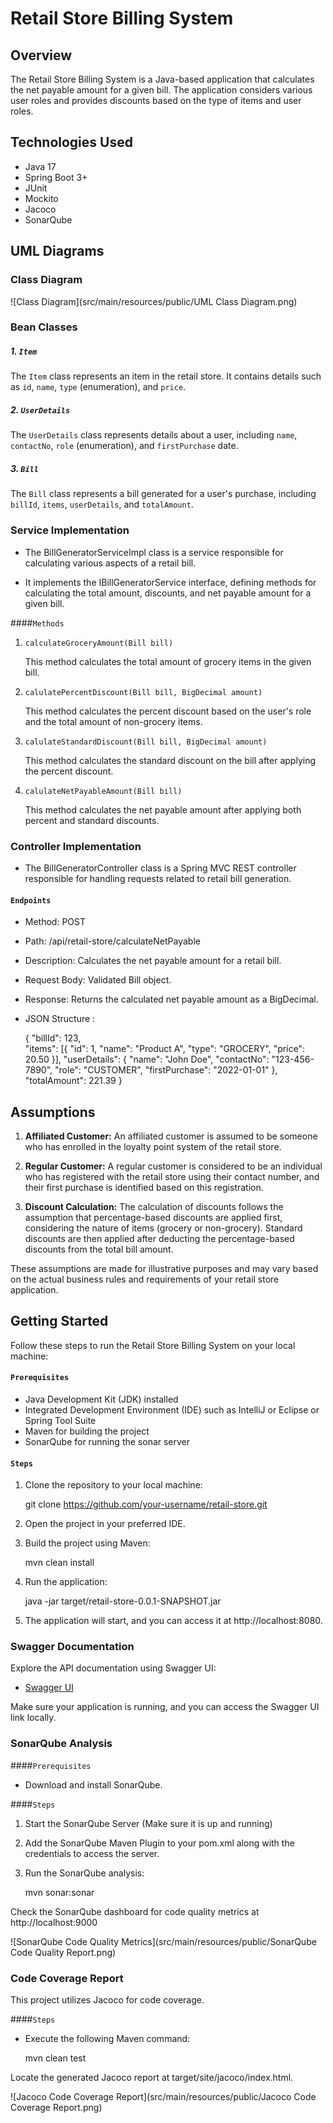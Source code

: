 # Retail Store Billing System

## Overview

The Retail Store Billing System is a Java-based application that calculates the net payable amount for a given bill. The application considers various user roles and provides discounts based on the type of items and user roles.

## Technologies Used

- Java 17
- Spring Boot 3+
- JUnit
- Mockito
- Jacoco
- SonarQube

## UML Diagrams

### Class Diagram

![Class Diagram](src/main/resources/public/UML Class Diagram.png)


### Bean Classes

##### 1. `Item`

The `Item` class represents an item in the retail store. It contains details such as `id`, `name`, `type` (enumeration), and `price`.

##### 2. `UserDetails`
The `UserDetails` class represents details about a user, including `name`, `contactNo`, `role` (enumeration), and `firstPurchase` date.

##### 3. `Bill`
The `Bill` class represents a bill generated for a user's purchase, including `billId`, `items`, `userDetails`, and `totalAmount`.

### Service Implementation
- The BillGeneratorServiceImpl class is a service responsible for calculating various aspects of a retail bill. 

- It implements the IBillGeneratorService interface, defining methods for calculating the total amount, discounts, and net payable amount for a given bill.

####`Methods`
1. `calculateGroceryAmount(Bill bill)`

   This method calculates the total amount of grocery items in the given bill.

2. `calulatePercentDiscount(Bill bill, BigDecimal amount)`
   
   This method calculates the percent discount based on the user's role and the total amount of non-grocery items.

3. `calulateStandardDiscount(Bill bill, BigDecimal amount)`

   This method calculates the standard discount on the bill after applying the percent discount.

4. `calulateNetPayableAmount(Bill bill)`

   This method calculates the net payable amount after applying both percent and standard discounts.
   
### Controller Implementation
- The BillGeneratorController class is a Spring MVC REST controller responsible for handling requests related to retail bill generation.

#### `Endpoints`
- Method: POST
- Path: /api/retail-store/calculateNetPayable
- Description: Calculates the net payable amount for a retail bill.
- Request Body: Validated Bill object.
- Response: Returns the calculated net payable amount as a BigDecimal.
- JSON Structure :

	{
		"billId": 123,               
		"items": [{
					"id": 1,
					"name": "Product A",
					"type": "GROCERY",
					"price": 20.50
				 }],
		"userDetails": {
    					"name": "John Doe",
    					"contactNo": "123-456-7890",
    					"role": "CUSTOMER",
    					"firstPurchase": "2022-01-01"
    					},
    	"totalAmount": 221.39
	}
	
## Assumptions

1. **Affiliated Customer:** An affiliated customer is assumed to be someone who has enrolled in the loyalty point system of the retail store.

2. **Regular Customer:** A regular customer is considered to be an individual who has registered with the retail store using their contact number, and their first purchase is identified based on this registration.

3. **Discount Calculation:** The calculation of discounts follows the assumption that percentage-based discounts are applied first, considering the nature of items (grocery or non-grocery). Standard discounts are then applied after deducting the percentage-based discounts from the total bill amount.

These assumptions are made for illustrative purposes and may vary based on the actual business rules and requirements of your retail store application.

## Getting Started

Follow these steps to run the Retail Store Billing System on your local machine:

#### `Prerequisites`

- Java Development Kit (JDK) installed
- Integrated Development Environment (IDE) such as IntelliJ or Eclipse or Spring Tool Suite
- Maven for building the project
- SonarQube for running the sonar server

#### `Steps`

1. Clone the repository to your local machine:

	git clone https://github.com/your-username/retail-store.git
   
2. Open the project in your preferred IDE.

3. Build the project using Maven:

	mvn clean install
   
4. Run the application:

	java -jar target/retail-store-0.0.1-SNAPSHOT.jar

5. The application will start, and you can access it at http://localhost:8080.

### Swagger Documentation

Explore the API documentation using Swagger UI:

- [Swagger UI](http://localhost:8080/swagger-ui/index.html#/)

Make sure your application is running, and you can access the Swagger UI link locally.

### SonarQube Analysis

####`Prerequisites`
- Download and install SonarQube.

####`Steps`

1. Start the SonarQube Server (Make sure it is up and running)

2. Add the SonarQube Maven Plugin to your pom.xml along with the credentials to access the server.

3. Run the SonarQube analysis:

	mvn sonar:sonar

Check the SonarQube dashboard for code quality metrics at http://localhost:9000

![SonarQube Code Quality Metrics](src/main/resources/public/SonarQube Code Quality Report.png)

### Code Coverage Report
 This project utilizes Jacoco for code coverage.
 
####`Steps`
- Execute the following Maven command:

	mvn clean test
	 
Locate the generated Jacoco report at target/site/jacoco/index.html.

![Jacoco Code Coverage Report](src/main/resources/public/Jacoco Code Coverage Report.png)


